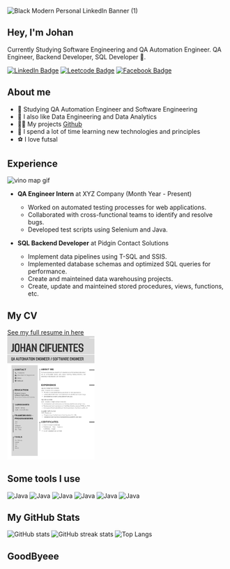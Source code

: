![Black Modern Personal LinkedIn Banner (1)](https://github.com/JohanCifuentes03/JohanCifuentes03/assets/110059991/1ab3974d-ba5b-4189-8680-b45ec061dfef)


## Hey, I'm Johan

Currently Studying Software Engineering and QA Automation Engineer. 
QA Engineer, Backend Developer, SQL Developer 🎯.

[![LinkedIn Badge](https://img.shields.io/badge/-Johan_Cifuentes-0077B5?style=flat-square&labelColor=0077B5&logo=Linkedin&link=https://www.linkedin.com/in/johan-cifuentes-9b791b224/)](https://www.linkedin.com/in/johan-cifuentes-9b791b224/)
[![Leetcode Badge](https://img.shields.io/badge/-Johan-14c767?style=flat-square&labelColor=14c767&logo=Leetcode&link=https://leetcode.com/johancfuentes/)](https://leetcode.com/johancfuentes/)
[![Facebook Badge](https://img.shields.io/badge/-Johan_Cifuentes-1ca0f1?style=flat-square&labelColor=1ca0f1&logo=Facebook&link=https://www.facebook.com/johan.lopez3355/)](https://www.facebook.com/johan.lopez3355/)


## About me

- 🔭 Studying QA Automation Engineer and Software Engineering
- 📖 I also like Data Engineering and Data Analytics
- 👨‍💻 My projects [Github](https://github.com/JohanCifuentes03)
- 💬 I spend a lot of time learning new technologies and principles
- ⚽ I love futsal


## Experience

![vino map gif](https://media.giphy.com/media/LMcB8XospGZO8UQq87/giphy.gif?cid=790b76112yo86vo5nz3fv4ab7dc9gtnnbqwjxoh4vqxdgz42&ep=v1_gifs_search&rid=giphy.gif&ct=g)

- **QA Engineer Intern** at XYZ Company (Month Year - Present)
  - Worked on automated testing processes for web applications.
  - Collaborated with cross-functional teams to identify and resolve bugs.
  - Developed test scripts using Selenium and Java.

  
- **SQL Backend Developer** at Pidgin Contact Solutions 
  - Implement data pipelines using T-SQL and SSIS.
  - Implemented database schemas and optimized SQL queries for performance.
  - Create and mainteined data warehousing projects.
  - Create, update and mainteined stored procedures, views, functions, etc.


## My CV
[See my full resume in here](JohanCifuentesCv.pdf)
<br>
<img src="JohanCifuentesCv_page-0001-1.jpg" alt="alt text" width="200">

## Some tools I use

<p align="left">
    
  <img src="https://cdn.jsdelivr.net/gh/devicons/devicon@latest/icons/java/java-original.svg" alt="Java" width="25" height="25"/>   
  <img src="https://cdn.jsdelivr.net/gh/devicons/devicon@latest/icons/python/python-original.svg" alt="Java" width="25" height="25" /> 
  <img src="https://cdn.jsdelivr.net/gh/devicons/devicon@latest/icons/microsoftsqlserver/microsoftsqlserver-original-wordmark.svg" alt="Java" width="25" height="25" />
  <img src="https://cdn.jsdelivr.net/gh/devicons/devicon@latest/icons/cplusplus/cplusplus-original.svg" alt="Java" width="25" height="25" />
  <img src="https://cdn.jsdelivr.net/gh/devicons/devicon@latest/icons/selenium/selenium-original.svg" alt="Java" width="25" height="25" /> 
  <img src="https://cdn.jsdelivr.net/gh/devicons/devicon@latest/icons/git/git-original.svg" alt="Java" width="25" height="25" />
    
</p>

## My GitHub Stats

![GitHub stats](https://github-readme-stats.vercel.app/api?username=JohanCifuentes03&show_icons=true&theme=radical&count_private=true&include_all_commits=true)
![GitHub streak stats](https://github-readme-streak-stats.herokuapp.com/?user=JohanCifuentes03&theme=dark)
![Top Langs](https://github-readme-stats.vercel.app/api/top-langs/?username=JohanCifuentes03&layout=compact&theme=radical)


## GoodByeee